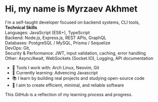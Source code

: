 # Hi, my name is Myrzaev Akhmet

I'm a self-taught developer focused on backend systems, CLI tools,
**Technical Skills**  
Languages: JavaScript (ES6+), TypeScript  
Backend: Node.js, Express.js, REST APIs, GraphQL  
Databases: PostgreSQL / MySQL, Prisma / Sequelize  
DevOps: Git,  
Security & Performance: JWT, input validation, caching, error handling  
Other: Async/Await, WebSockets (Socket.IO), Logging, API documentation

- 🔧 Tools I work with: Arch Linux, Neovim, Git
- 🌱 Currently learning: Advencing Javascript
- 📚 I learn by building real projects and studying open-source code
- 🚀 I aim to create efficient, minimal, and reliable software

This GitHub is a reflection of my learning process and progress.
